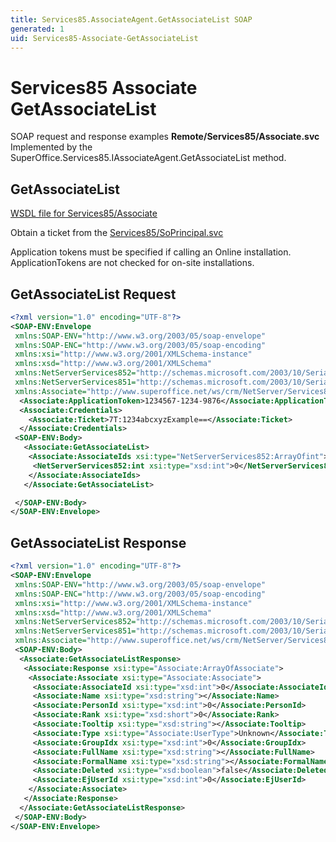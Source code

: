 ```yaml
---
title: Services85.AssociateAgent.GetAssociateList SOAP
generated: 1
uid: Services85-Associate-GetAssociateList
---
```


# Services85 Associate GetAssociateList

SOAP request and response examples **Remote/Services85/Associate.svc**
Implemented by the <see cref="M:SuperOffice.Services85.IAssociateAgent.GetAssociateList">SuperOffice.Services85.IAssociateAgent.GetAssociateList</see> method.

## GetAssociateList

[WSDL file for Services85/Associate](../Services85-Associate.md)

Obtain a ticket from the [Services85/SoPrincipal.svc](../SoPrincipal/index.md)

Application tokens must be specified if calling an Online installation. ApplicationTokens are not checked for on-site installations.

## GetAssociateList Request

```xml
<?xml version="1.0" encoding="UTF-8"?>
<SOAP-ENV:Envelope
 xmlns:SOAP-ENV="http://www.w3.org/2003/05/soap-envelope"
 xmlns:SOAP-ENC="http://www.w3.org/2003/05/soap-encoding"
 xmlns:xsi="http://www.w3.org/2001/XMLSchema-instance"
 xmlns:xsd="http://www.w3.org/2001/XMLSchema"
 xmlns:NetServerServices852="http://schemas.microsoft.com/2003/10/Serialization/Arrays"
 xmlns:NetServerServices851="http://schemas.microsoft.com/2003/10/Serialization/"
 xmlns:Associate="http://www.superoffice.net/ws/crm/NetServer/Services85">
  <Associate:ApplicationToken>1234567-1234-9876</Associate:ApplicationToken>
  <Associate:Credentials>
    <Associate:Ticket>7T:1234abcxyzExample==</Associate:Ticket>
  </Associate:Credentials>
 <SOAP-ENV:Body>
   <Associate:GetAssociateList>
    <Associate:AssociateIds xsi:type="NetServerServices852:ArrayOfint">
     <NetServerServices852:int xsi:type="xsd:int">0</NetServerServices852:int>
    </Associate:AssociateIds>
   </Associate:GetAssociateList>

 </SOAP-ENV:Body>
</SOAP-ENV:Envelope>

```

## GetAssociateList Response

```xml
<?xml version="1.0" encoding="UTF-8"?>
<SOAP-ENV:Envelope
 xmlns:SOAP-ENV="http://www.w3.org/2003/05/soap-envelope"
 xmlns:SOAP-ENC="http://www.w3.org/2003/05/soap-encoding"
 xmlns:xsi="http://www.w3.org/2001/XMLSchema-instance"
 xmlns:xsd="http://www.w3.org/2001/XMLSchema"
 xmlns:NetServerServices852="http://schemas.microsoft.com/2003/10/Serialization/Arrays"
 xmlns:NetServerServices851="http://schemas.microsoft.com/2003/10/Serialization/"
 xmlns:Associate="http://www.superoffice.net/ws/crm/NetServer/Services85">
 <SOAP-ENV:Body>
  <Associate:GetAssociateListResponse>
   <Associate:Response xsi:type="Associate:ArrayOfAssociate">
    <Associate:Associate xsi:type="Associate:Associate">
     <Associate:AssociateId xsi:type="xsd:int">0</Associate:AssociateId>
     <Associate:Name xsi:type="xsd:string"></Associate:Name>
     <Associate:PersonId xsi:type="xsd:int">0</Associate:PersonId>
     <Associate:Rank xsi:type="xsd:short">0</Associate:Rank>
     <Associate:Tooltip xsi:type="xsd:string"></Associate:Tooltip>
     <Associate:Type xsi:type="Associate:UserType">Unknown</Associate:Type>
     <Associate:GroupIdx xsi:type="xsd:int">0</Associate:GroupIdx>
     <Associate:FullName xsi:type="xsd:string"></Associate:FullName>
     <Associate:FormalName xsi:type="xsd:string"></Associate:FormalName>
     <Associate:Deleted xsi:type="xsd:boolean">false</Associate:Deleted>
     <Associate:EjUserId xsi:type="xsd:int">0</Associate:EjUserId>
    </Associate:Associate>
   </Associate:Response>
  </Associate:GetAssociateListResponse>
 </SOAP-ENV:Body>
</SOAP-ENV:Envelope>

```

